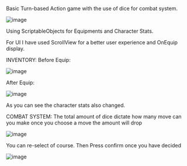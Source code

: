 Basic Turn-based Action game with the use of dice for combat system.

![image](https://github.com/Krachet/DiceRoullette/assets/130090198/16627016-7f7e-4b37-a91d-25954c667c17)

Using ScriptableObjects for Equipments and Character Stats. 

For UI I have used ScrollView for a better user experience and OnEquip display.

INVENTORY:
Before Equip:

![image](https://github.com/Krachet/DiceRoullette/assets/130090198/698f192e-2290-40cf-90da-908f50467a54)

After Equip:

![image](https://github.com/Krachet/DiceRoullette/assets/130090198/9515f90a-03b9-4f9f-b64a-22ff57e67b08)

As you can see the character stats also changed.

COMBAT SYSTEM:
The total amount of dice dictate how many move can you make once you choose a move the amount will drop 

![image](https://github.com/Krachet/DiceRoullette/assets/130090198/fda03b04-536d-4d4f-9872-dc4bf334073f)

You can re-select of course.
Then Press confirm once you have decided

![image](https://github.com/Krachet/DiceRoullette/assets/130090198/669c251f-e43c-44bd-9962-e9f2669e3dbd)




